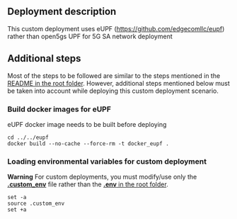 ## Deployment description

This custom deployment uses eUPF (https://github.com/edgecomllc/eupf) rather than open5gs UPF for 5G SA network deployment

## Additional steps

Most of the steps to be followed are similar to the steps mentioned in the [README in the root folder](../../README.md). However, additional steps mentioned below must be taken into account while deploying this custom deployment scenario.

### Build docker images for eUPF

eUPF docker image needs to be built before deploying

```
cd ../../eupf
docker build --no-cache --force-rm -t docker_eupf .
```

### Loading environmental variables for custom deployment

**Warning**
For custom deployments, you must modify/use only the [**.custom_env**](.custom_env) file rather than the [**.env** in the root folder](../../.env).

```
set -a
source .custom_env
set +a
```
